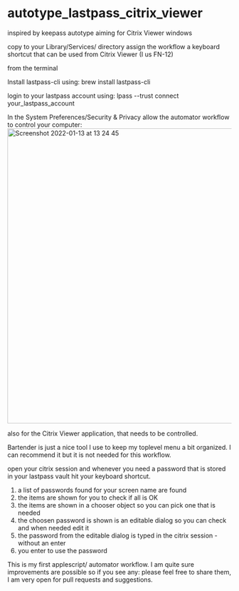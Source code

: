 # autotype_lastpass_citrix_viewer
inspired by keepass autotype aiming for Citrix Viewer windows

copy to your Library/Services/ directory
assign the workflow a keyboard shortcut that can be used from Citrix Viewer (I us FN-12)

from the terminal

Install lastpass-cli using: brew install lastpass-cli

login to your lastpass account using: lpass --trust connect your_lastpass_account

In the System Preferences/Security & Privacy allow the automator workflow to control your computer:<img width="662" alt="Screenshot 2022-01-13 at 13 24 45" src="https://user-images.githubusercontent.com/496774/149329858-6aa0878a-7336-482e-b6fe-094940bd2df5.png">

also for the Citrix Viewer application, that needs to be controlled.

Bartender is just a nice tool I use to keep my toplevel menu a bit organized. I can recommend it but it is not needed for this workflow.


open your citrix session and whenever you need a password that is stored in your lastpass vault hit your keyboard shortcut.
1) a list of passwords found for your screen name are found
2) the items are shown for you to check if all is OK
3) the items are shown in a chooser object so you can pick one that is needed
4) the choosen password is shown is an editable dialog so you can check and when needed edit it
5) the password from the editable dialog is typed in the citrix session - without an enter
6) you enter to use the password


This is my first applescript/ automator workflow. I am quite sure improvements are possible so if you see any: please feel free to share them, I am very open for pull requests and suggestions.
